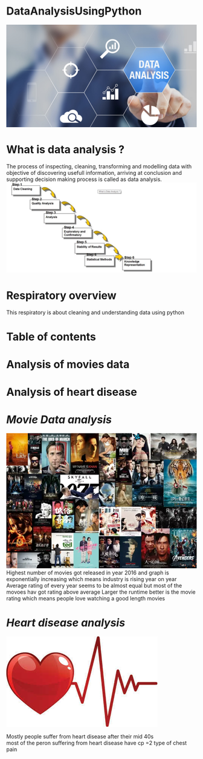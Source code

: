 # DataAnalysisUsingPython
![image.png](image/data_analysis.png)
# What is data analysis ?
The process of inspecting, cleaning, transforming and modelling data with objective of discovering usefull information, arriving at conclusion and supporting decision making process is called as data analysis.
![image.png](image/data_analysis1.png)
# Respiratory overview
This respiratory is about cleaning and understanding data using python
# Table of contents
# Analysis of movies data                                                                                                                   
# Analysis of heart disease

# *Movie Data analysis*
![image.png](image/movies.png)
Highest number of movies got released in year 2016 and graph is exponentially increasing which means industry is rising year on year
Average rating of every year seems to be almost equal but most of the movoes hav got rating above average
Larger the runtime better is the movie rating which means people love watching a good length movies
# *Heart disease analysis*
![image.png](image/Heart.jpg)


Mostly people suffer from heart disease after their mid 40s </br>
most of the peron suffering from heart disease have cp =2 type of chest pain

